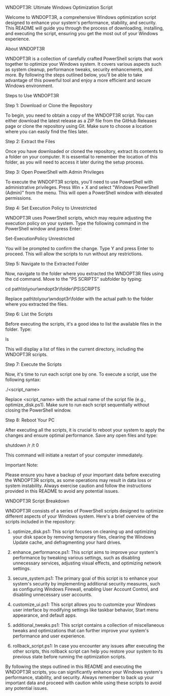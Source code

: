 WNDOPT3R: Ultimate Windows Optimization Script

Welcome to WNDOPT3R, a comprehensive Windows optimization script designed to enhance your system's performance, stability, and security. This README will guide you through the process of downloading, installing, and executing the script, ensuring you get the most out of your Windows experience.

About WNDOPT3R

WNDOPT3R is a collection of carefully crafted PowerShell scripts that work together to optimize your Windows system. It covers various aspects such as system cleanup, performance tweaks, security enhancements, and more. By following the steps outlined below, you'll be able to take advantage of this powerful tool and enjoy a more efficient and secure Windows environment.

Steps to Use WNDOPT3R

Step 1: Download or Clone the Repository

To begin, you need to obtain a copy of the WNDOPT3R script. You can either download the latest release as a ZIP file from the GitHub Releases page or clone the repository using Git. Make sure to choose a location where you can easily find the files later.

Step 2: Extract the Files

Once you have downloaded or cloned the repository, extract its contents to a folder on your computer. It is essential to remember the location of this folder, as you will need to access it later during the setup process.

Step 3: Open PowerShell with Admin Privileges

To execute the WNDOPT3R scripts, you'll need to use PowerShell with administrative privileges. Press Win + X and select "Windows PowerShell (Admin)" from the menu. This will open a PowerShell window with elevated permissions.

Step 4: Set Execution Policy to Unrestricted

WNDOPT3R uses PowerShell scripts, which may require adjusting the execution policy on your system. Type the following command in the PowerShell window and press Enter:

Set-ExecutionPolicy Unrestricted

You will be prompted to confirm the change. Type Y and press Enter to proceed. This will allow the scripts to run without any restrictions.

Step 5: Navigate to the Extracted Folder

Now, navigate to the folder where you extracted the WNDOPT3R files using the cd command. Move to the "PS SCRIPTS" subfolder by typing:

cd path\to\your\wndopt3r\folder\PS\SCRIPTS

Replace path\to\your\wndopt3r\folder with the actual path to the folder where you extracted the files.

Step 6: List the Scripts

Before executing the scripts, it's a good idea to list the available files in the folder. Type:

ls

This will display a list of files in the current directory, including the WNDOPT3R scripts.

Step 7: Execute the Scripts

Now, it's time to run each script one by one. To execute a script, use the following syntax:

./<script_name>

Replace <script_name> with the actual name of the script file (e.g., optimize_disk.ps1). Make sure to run each script sequentially without closing the PowerShell window.

Step 8: Reboot Your PC

After executing all the scripts, it is crucial to reboot your system to apply the changes and ensure optimal performance. Save any open files and type:

shutdown /r /t 0

This command will initiate a restart of your computer immediately.

Important Note:

Please ensure you have a backup of your important data before executing the WNDOPT3R scripts, as some operations may result in data loss or system instability. Always exercise caution and follow the instructions provided in this README to avoid any potential issues.

WNDOPT3R Script Breakdown

WNDOPT3R consists of a series of PowerShell scripts designed to optimize different aspects of your Windows system. Here's a brief overview of the scripts included in the repository:

1. optimize_disk.ps1: This script focuses on cleaning up and optimizing your disk space by removing temporary files, clearing the Windows Update cache, and defragmenting your hard drives.

2. enhance_performance.ps1: This script aims to improve your system's performance by tweaking various settings, such as disabling unnecessary services, adjusting visual effects, and optimizing network settings.

3. secure_system.ps1: The primary goal of this script is to enhance your system's security by implementing additional security measures, such as configuring Windows Firewall, enabling User Account Control, and disabling unnecessary user accounts.

4. customize_ui.ps1: This script allows you to customize your Windows user interface by modifying settings like taskbar behavior, Start menu appearance, and default apps.

5. additional_tweaks.ps1: This script contains a collection of miscellaneous tweaks and optimizations that can further improve your system's performance and user experience.

6. rollback_script.ps1: In case you encounter any issues after executing the other scripts, this rollback script can help you restore your system to its previous state before running the optimization scripts.

By following the steps outlined in this README and executing the WNDOPT3R scripts, you can significantly enhance your Windows system's performance, stability, and security. Always remember to back up your important data and proceed with caution while using these scripts to avoid any potential issues.
